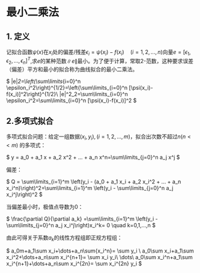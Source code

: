 <!-- toc -->

# 最小二乘法

## 1. 定义
记拟合函数$\psi(x)$在$x_i$处的偏差/残差$\epsilon_i=\psi(x_i)-f(x_i) \quad (i=1,2,...,n)$向量$e=[\epsilon_1,\epsilon_2,..., \epsilon_n]^T$,求$e$的某种范数$\|e\|$最小。为了便于计算，常取2-范数，这种要求误差（偏差）平方和最小的拟合称为曲线拟合的最小二乘法。

$
\|e\|_2=\left(\sum\limits_{i=0}^n \epsilon_i^2\right)^{1/2}=\left\{\sum\limits_{i=0}^n [\psi(x_i)-f(x_i)]^2\right\}^{1/2}\\
\|e\|^2_2=\sum\limits_{i=0}^n \epsilon_i^2=\sum\limits_{i=0}^n [\psi(x_i)-f(x_i)]^2
$

## 2.多项式拟合

多项式拟合问题：给定一组数据$(x_i,y_i),(i=1,2,...,m)$，拟合出次数不超过$n(n<<m)$ 的多项式：

$
y = a_0 + a_1 x + a_2 x^2 + ... + a_n x^n=\sum\limits_{j=0}^n a_j x^j
$

偏差：

$
Q = \sum\limits_{i=1}^m \left(y_i - (a_0 + a_1 x_i + a_2 x_i^2 + ... + a_n x_i^n)\right)^2=\sum\limits_{i=1}^m \left(y_i - \sum\limits_{j=0}^n a_j x_i^j\right)^2
$

当偏差最小时，极值点导数为0：

$
\frac{\partial Q}{\partial a_k} =\sum\limits_{i=1}^m \left(y_i - \sum\limits_{j=0}^n a_j x_i^j\right)x_i^k= 0 \quad k=0,1,...,n
$

由此可得关于系数$a_k$的线性方程组即正规方程组：

$
a_0m+a_1\sum x_i+\dots+a_n\sum{x_i^n}= \sum y_i \\
a_0\sum x_i+a_1\sum x_i^2+\dots+a_n\sum  x_i^{n+1}= \sum x_i y_i\\
\dots\\
a_0\sum x_i^n+a_1\sum x_i^{n+1}+\dots+a_n\sum x_i^{2n}= \sum x_i^{2n} y_i
$


